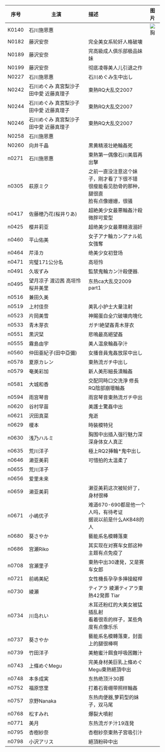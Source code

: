 | 序号 |主演 | 描述|  图片|
|  ----- | -----|:-------------|  :-----|
| K0140| 石川施恩惠 | |![胸](#) | 
|N0182 |藤沢安奈  | 完全美女系轮奸人格破壊 | | 
|N0189 |藤沢安奈  | 完高級成人俱乐部极品妹妹 | | 
|N0199 |藤沢安奈  | 彻底凌辱美人儿引退之作 | | 
|N0227|石川施恩惠  | 石川めぐみ生中出し| | 
|N0242 |石川めぐみ 真宮梨沙子 田中愛 近藤真理子  | 東熱RQ大乱交2007| | 
|N0244 |石川めぐみ 真宮梨沙子 田中愛 近藤真理子  | 東熱RQ大乱交2007| | 
|N0246 |石川めぐみ 真宮梨沙子 田中愛 近藤真理子  | 東熱RQ大乱交2007| | 
|N0258|石川施恩惠  | | | 
|N0260 |向井千晶  |黒黄精液壮絶輪姦死 | | 
|n0271 |石川施恩惠  |東熱第一偶像石川美眉再出擊 | | 
|n0305 |萩原ミク  | 之前一直没注意这个妹子，刚才看了下很不错</br>很瘦能看见肋骨的那种，腿很直</br>脸有点像姗姗，很骚| | 
|n0417|佐藤穂乃花(桜井りあ)  |超絶美少女最悪輪姦汁殺</br>微胖可爱型 | | 
|n0425 |樱井莉亚  |超绝美少女最悪精液溺奸 | | 
|n0460 |平山佑美  |女子アナ輪カンアナル処女強奪 | | 
|n0464 |芹泽カ  |绝美少女初登场 | | 
|n0471 |完璧171公分名  |高垣怜 | | 
|n0491 |久坂ずみ  |監禁鬼輪カン汁殺便器. | | 
|n0495 |望月凉子 渡辺茜 高垣怜 桜井美里  |东热ca大乱交2009 part1  | | 
|n0516 |兼田久美  | | | 
|n0519 |上村佳奈|美乳小护士大量注射  | | 
|n0523 |片岡美雪  |神賜蛋白全穴破壊肉塊化 | | 
|n0533 |青木芽衣  |ガチ!絶望姦青木芽衣 | | 
|n0551 |黒沢栞  |悲鳴最高絕望姦 | | 
|n0555 |霧島由宇  | 美人温泉輪姦孕汁 | | 
|n0560 |仲田亜紀子(田中亞彌)  |女播音員鬼姦放尿中出し  | | 
|n0578 |夏原カレン  |東熱流ガチ中出し | | 
|n0579 |奄美彩加  |新人美形細長潰輪姦 | | 
|n0581 | 大城和香 | 交配同時口交洗淨 修長RQ陰部崩壞輪姦 | |
|n0594 |雨宫琴音  | 雨宫琴音東熱流ガチ中出| | 
|n0620 | 谷村早苗  |美護士驚姦中出 | | 
|n0621 | 沢田真菜 |鬼逝 | | 
|n0629 | 榎本 | 時裝模特兒| | 
|n0630 |浅乃ハルミ  |胸围中出插入强行魅力深深身体女人真正 | | 
|n0635 |荒川洋子  |極上RQ2挿輪*鬼中出し | | 
|n0646 |濑亚美莉  |可惜拍的太温柔了 | | 
|n0655 | 荒川洋子  | | | 
|n0656 |爱里未来  | | | 
|n0659 |濑亚美莉| 濑亚美莉这次被轮奸了，身材很棒| | 
|n0671 |小嶋优子  | 难道670-690都是他一个人吗，有待考证</br>据说以前是什么AKB48的人| | 
|n0680 | 葵さやか  | 藝能系名模轉落東 | | 
|n0686 | 宫瀬Riko |其实现在对赛车女郎这种主题有点免疫了 | | 
|n0708 | 宫瀬里子 |東熱中出30連発，又是赛车女郎 | | 
|n0721 | 前嶋美紀 | 女性機長孕孕多挿操縦桿| | 
|n0730 |   綾瀬|ティアラ 綾瀬ティアラ東熱42発葬 Tiar | | 
|n0734 |川岛れい  |木耳还粉红的大美女被猛插乱射</br>看着很乖的样子，某些角度有点像乐乐| | 
|n0737 |葵さやか  | 藝能系名模轉落東，封面上的腿很棒啊| | 
|n0739 | 竹田洋子 | 美鮑蜜汁餌食呼吸困難汁 | | 
|n0743 | 上條めぐMegu |完美身材美巨乳上條めぐMegu東熱絕頂中出 | | 
|n0748 | 本多成実 |东热绝顶汁30葬 | | 
|n0752 | 福原悠里  |打着石膏绷带照样輪姦 | | 
|n0757 |  京野Nanaka| 东热肉便器,萝莉型的妹子，双马尾| | 
|n0768 |  松すみれ| 爆裂大噴射 | | 
|n0771 | 美月 |东热流ガチ汁19连発 | | 
|n0795 |杏樹紗奈  |杏樹紗奈東熱子宮吸引汁 | | 
|n0798 |  小沢アリス  | 絕頂粉砕中出| | 
